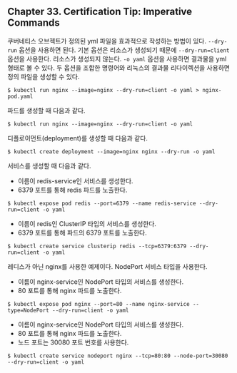 
## Chapter 33. Certification Tip: Imperative Commands

쿠버네티스 오브젝트가 정의된 yml 파일을 효과적으로 작성하는 방법이 있다. `--dry-run` 옵션을 사용하면 된다. 기본 옵션은 리소스가 생성되기 때문에 `--dry-run=client` 옵션을 사용한다. 리소스가 생성되지 않는다. `-o yaml` 옵션을 사용하면 결과물을 yml 형태로 볼 수 있다. 두 옵션을 조합한 명령어와 리눅스의 결과물 리다이렉션을 사용하면 정의 파일을 생성할 수 있다.

```
$ kubectl run nginx --image=nginx --dry-run=client -o yaml > nginx-pod.yaml
```

파드를 생성할 때 다음과 같다.

```
$ kubectl run nginx --image=nginx --dry-run=client -o yaml
```

디플로이먼트(deployment)를 생성할 때 다음과 같다.

```
$ kubectl create deployment --image=nginx nginx --dry-run -o yaml
```

서비스를 생성할 때 다음과 같다.  

- 이름이 redis-service인 서비스를 생성한다.
- 6379 포트를 통해 redis 파드를 노출한다.

```
$ kubectl expose pod redis --port=6379 --name redis-service --dry-run=client -o yaml
```

- 이름이 redis인 ClusterIP 타입의 서비스를 생성한다.
- 6379 포트를 통해 파드의 6379 포트를 노출한다.

```
$ kubectl create service clusterip redis --tcp=6379:6379 --dry-run=client -o yaml
```

레디스가 아닌 nginx를 사용한 예제이다. NodePort 서비스 타입을 사용한다.

- 이름이 nginx-service인 NodePort 타입의 서비스를 생성한다.
- 80 포트를 통해 nginx 파드를 노출한다.

```
$ kubectl expose pod nginx --port=80 --name nginx-service --type=NodePort --dry-run=client -o yaml
```

- 이름이 nginx-service인 NodePort 타입의 서비스를 생성한다.
- 80 포트를 통해 nginx 파드를 노출한다.
- 노드 포트는 30080 포트 번호를 사용한다.

```
$ kubectl create service nodeport nginx --tcp=80:80 --node-port=30080 --dry-run=client -o yaml
```